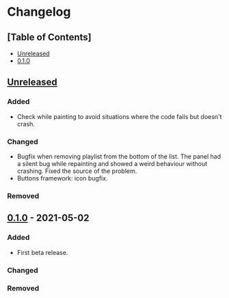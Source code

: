 # Changelog

## [Table of Contents]
- [Unreleased](#unreleased)
- [0.1.0](#100---2021-05-02)

## [Unreleased][]
### Added
- Check while painting to avoid situations where the code fails but doesn't crash.

### Changed
- Bugfix when removing playlist from the bottom of the list. The panel had a silent bug while repainting and showed a weird behaviour without crashing. Fixed the source of the problem.
- Buttons framework: icon bugfix.

### Removed

## [0.1.0] - 2021-05-02
### Added
- First beta release.

### Changed

### Removed

[Unreleased]: https://github.com/regorxxx/Music-Graph/compare/v0.1.0...HEAD
[0.1.0]: https://github.com/regorxxx/Music-Graph/compare/623c80a...v0.1.0
